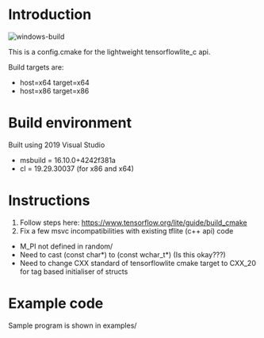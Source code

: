# Introduction
![windows-build](https://github.com/FiendChain/tflitec_cmake_package/actions/workflows/windows.yml/badge.svg)

This is a config.cmake for the lightweight tensorflowlite_c api. 

Build targets are:
- host=x64 target=x64
- host=x86 target=x86

# Build environment
Built using 2019 Visual Studio
- msbuild = 16.10.0+4242f381a
- cl = 19.29.30037 (for x86 and x64)
# Instructions
1. Follow steps here: https://www.tensorflow.org/lite/guide/build_cmake
2. Fix a few msvc incompatibilities with existing tflite (c++ api) code
  - M_PI not defined in random/
  - Need to cast (const char*) to (const wchar_t*) (Is this okay???)
  - Need to change CXX standard of tensorflowlite cmake target to CXX_20 for tag based initialiser of structs

# Example code
Sample program is shown in examples/
